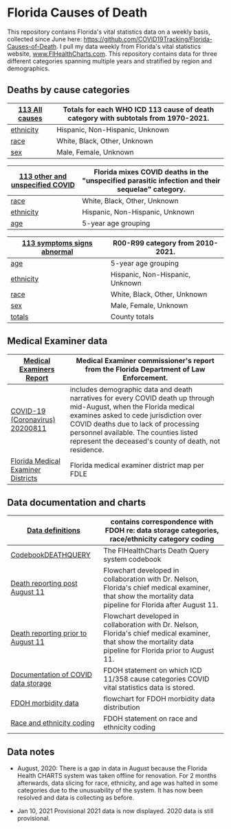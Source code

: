 # Florida Causes of Death
This repository contains Florida's vital statistics data on a weekly basis, collected since June here: https://github.com/COVID19Tracking/Florida-Causes-of-Death. I pull my data weekly from Florida's vital statistics website, www.FlHealthCharts.com. This repository contains data for three different categories spanning multiple years and stratified by region and demographics.

## Deaths by cause categories

[113 All causes](https://github.com/COVID19Tracking/Florida-Causes-of-Death/tree/master/113%20All%20causes) | Totals for each WHO ICD 113 cause of death category with subtotals from 1970-2021.
-------------- | ---------------------------------------------------------------------------------------------------------------
[ethnicity](https://github.com/COVID19Tracking/Florida-Causes-of-Death/tree/master/113%20All%20causes/ethnicity) | Hispanic, Non-Hispanic, Unknown
[race](https://github.com/COVID19Tracking/Florida-Causes-of-Death/tree/master/113%20All%20causes/race) | White, Black, Other, Unknown
[sex](https://github.com/COVID19Tracking/Florida-Causes-of-Death/tree/master/113%20All%20causes/sex) | Male, Female, Unknown
	
[113 other and unspecified COVID](https://github.com/COVID19Tracking/Florida-Causes-of-Death/tree/master/113%20other%20and%20unspecified_COVID) | Florida mixes COVID deaths in the "unspecified parasitic infection and their sequelae" category.
------------------------------- | ------------------------------------------------------------------------------------------------
[race](https://github.com/COVID19Tracking/Florida-Causes-of-Death/tree/master/113%20other%20and%20unspecified_COVID/Sex%20and_or%20Race) | White, Black, Other, Unknown
[ethnicity](https://github.com/COVID19Tracking/Florida-Causes-of-Death/tree/master/113%20other%20and%20unspecified_COVID/Ethnicity) | Hispanic, Non-Hispanic, Unknown
[age](https://github.com/COVID19Tracking/Florida-Causes-of-Death/tree/master/113%20other%20and%20unspecified_COVID/Age) | 5-year age grouping

[113 symptoms signs abnormal](https://github.com/COVID19Tracking/Florida-Causes-of-Death/tree/master/113%20symptoms%20signs%20abnormal) | R00-R99 category from 2010-2021.
--------------------------- | ------------------------------------------------------------------------------------------------------------------------
[age](https://github.com/COVID19Tracking/Florida-Causes-of-Death/tree/master/113%20symptoms%20signs%20abnormal/age) | 5-year age grouping
[ethnicity](https://github.com/COVID19Tracking/Florida-Causes-of-Death/tree/master/113%20symptoms%20signs%20abnormal/ethnicity) | Hispanic, Non-Hispanic, Unknown
[race](https://github.com/COVID19Tracking/Florida-Causes-of-Death/tree/master/113%20symptoms%20signs%20abnormal/race) | White, Black, Other, Unknown
[sex](https://github.com/COVID19Tracking/Florida-Causes-of-Death/tree/master/113%20symptoms%20signs%20abnormal/sex) | Male, Female, Unknown
[totals](https://github.com/COVID19Tracking/Florida-Causes-of-Death/tree/master/113%20symptoms%20signs%20abnormal/totals) | County totals

## Medical Examiner data
[Medical Examiners Report](https://github.com/COVID19Tracking/Florida-Causes-of-Death/tree/master/Medical%20Examiners%20Report) | Medical Examiner commissioner's report from the Florida Department of Law Enforcement.
-------------------------- | ------------------------------------------------------------------------------------------------------------------------------------------
[COVID-19 (Coronavirus) 20200811](https://github.com/COVID19Tracking/Florida-Causes-of-Death/blob/master/Medical%20Examiners%20Report/COVID-19%20(Coronavirus)%2020200811.xlsx) | includes demographic data and death narratives for every COVID death up through mid-August, when the Florida medical examines asked to cede jurisdiction over COVID deaths due to lack of processing personnel available. The counties listed represent the deceased's county of death, not residence.
[Florida Medical Examiner Districts](https://github.com/COVID19Tracking/Florida-Causes-of-Death/blob/master/Medical%20Examiners%20Report/Florida%20Medical%20Examiner%20Districts.pdf)| Florida medical examiner district map per FDLE

## Data documentation and charts

[Data definitions](https://github.com/COVID19Tracking/Florida-Causes-of-Death/tree/master/Data%20definitions) | contains correspondence with FDOH re: data storage categories, race/ethnicity category coding
----------------- | ----------------------------------------------------------------------------------------------------------------------------------------------------
[CodebookDEATHQUERY](https://github.com/COVID19Tracking/Florida-Causes-of-Death/blob/master/Data%20definitions/CodebookDEATHQUERY.pdf) | The FlHealthCharts Death Query system codebook
[Death reporting post August 11](https://github.com/COVID19Tracking/Florida-Causes-of-Death/blob/master/Data%20definitions/Death%20reporting%20post%20August%2011.png) | Flowchart developed in collaboration with Dr. Nelson, Florida's chief medical examiner, that show the mortality data pipeline for Florida after August 11.
[Death reporting prior to August 11](https://github.com/COVID19Tracking/Florida-Causes-of-Death/blob/master/Data%20definitions/Death%20reporting%20prior%20to%20August%2011.png) | Flowchart developed in collaboration with Dr. Nelson, Florida's chief medical examiner, that show the mortality data pipeline for Florida prior to August 11.
[Documentation of COVID data storage](https://github.com/COVID19Tracking/Florida-Causes-of-Death/blob/master/Data%20definitions/Documentation%20of%20COVID%20data%20storage.docx) | FDOH statement on which ICD 11/358 cause categories COVID vital statistics data is stored.
[FDOH morbidity data](https://github.com/COVID19Tracking/Florida-Causes-of-Death/blob/master/Data%20definitions/FDOH%20morbidity%20data.png) | flowchart for FDOH morbidity data distribution
[Race and ethnicity coding](https://github.com/COVID19Tracking/Florida-Causes-of-Death/blob/master/Data%20definitions/Race%20and%20ethnicity%20coding.docx) | FDOH statement on race and ethnicity coding

## Data notes
- August, 2020: There is a gap in data in August because the Florida Health CHARTS system was taken offline for renovation. For 2 months afterwards, data slicing for race, ethnicity, and age was halted in some categories due to the unusuability of the system. It has now been resolved and data is collecting as before.
 
 - Jan 10, 2021 Provisional 2021 data is now displayed. 2020 data is still provisional.
 
 
 
